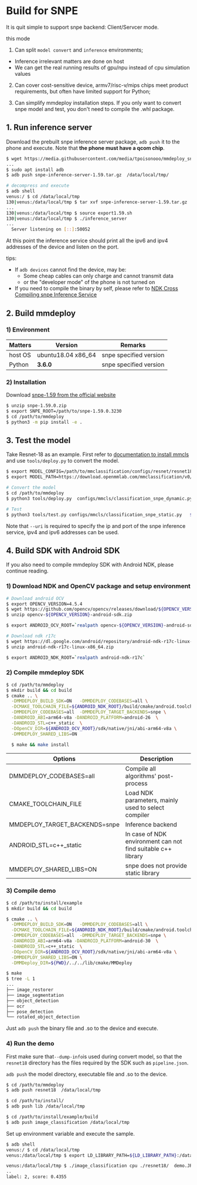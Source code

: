 # Build for SNPE

It is quit simple to support snpe backend: Client/Servcer mode.

this mode

1. Can split `model convert` and `inference` environments;

- Inference irrelevant matters are done on host
- We can get the real running results of gpu/npu instead of cpu simulation values

2. Can cover cost-sensitive device, armv7/risc-v/mips chips meet product requirements, but often have limited support for Python;

3. Can simplify mmdeploy installation steps. If you only want to convert snpe model and test, you don't need to compile the .whl package.

## 1. Run inference server

Download the prebuilt snpe inference server package, `adb push` it to the phone and execute.
Note that **the phone must have a qcom chip**.

```bash
$ wget https://media.githubusercontent.com/media/tpoisonooo/mmdeploy_snpe_testdata/main/snpe-inference-server-1.59.tar.gz
...
$ sudo apt install adb
$ adb push snpe-inference-server-1.59.tar.gz  /data/local/tmp/

# decompress and execute
$ adb shell
venus:/ $ cd /data/local/tmp
130|venus:/data/local/tmp $ tar xvf snpe-inference-server-1.59.tar.gz
...
130|venus:/data/local/tmp $ source export1.59.sh
130|venus:/data/local/tmp $ ./inference_server
...
  Server listening on [::]:50052
```

At this point the inference service should print all the ipv6 and ipv4 addresses of the device and listen on the port.

tips:

- If `adb devices` cannot find the device, may be:
  - Some cheap cables can only charge and cannot transmit data
  - or the "developer mode" of the phone is not turned on
- If you need to compile the binary by self, please refer to [NDK Cross Compiling snpe Inference Service](../appendix/cross_build_snpe_service.md)

## 2. Build mmdeploy

### 1) Environment

| Matters | Version            | Remarks                |
| ------- | ------------------ | ---------------------- |
| host OS | ubuntu18.04 x86_64 | snpe specified version |
| Python  | **3.6.0**          | snpe specified version |

### 2) Installation

Download [snpe-1.59 from the official website](https://developer.qualcomm.com/qfile/69652/snpe-1.59.0.zip)

```bash
$ unzip snpe-1.59.0.zip
$ export SNPE_ROOT=/path/to/snpe-1.59.0.3230
$ cd /path/to/mmdeploy
$ python3 -m pip install -e .
```

## 3. Test the model

Take Resnet-18 as an example. First refer to [documentation to install mmcls](https://github.com/open-mmlab/mmclassification)  and  use `tools/deploy.py` to convert the model.

```bash
$ export MODEL_CONFIG=/path/to/mmclassification/configs/resnet/resnet18_8xb16_cifar10.py
$ export MODEL_PATH=https://download.openmmlab.com/mmclassification/v0/resnet/resnet18_b16x8_cifar10_20210528-bd6371c8.pth

# Convert the model
$ cd /path/to/mmdeploy
$ python3 tools/deploy.py  configs/mmcls/classification_snpe_dynamic.py $MODEL_CONFIG  $MODEL_PATH   /path/to/test.png   --work-dir resnet18   --device cpu  --uri 10.1.82.63\:50051

# Test
$ python3 tools/test.py configs/mmcls/classification_snpe_static.py   $MODEL_CONFIG    --model reset18/end2end.dlc   --metrics accuracy precision f1_score recall  --uri 10.1.82.63\:50051
```

Note that `--uri` is required to specify the ip and port of the snpe inference service, ipv4 and ipv6 addresses can be used.

## 4. Build SDK with Android SDK

If you also need to compile mmdeploy SDK with Android NDK, please continue reading.

### 1) Download NDK and OpenCV package and setup environment

```bash
# Download android OCV
$ export OPENCV_VERSION=4.5.4
$ wget https://github.com/opencv/opencv/releases/download/${OPENCV_VERSION}/opencv-${OPENCV_VERSION}-android-sdk.zip
$ unzip opencv-${OPENCV_VERSION}-android-sdk.zip

$ export ANDROID_OCV_ROOT=`realpath opencv-${OPENCV_VERSION}-android-sdk`

# Download ndk r17c
$ wget https://dl.google.com/android/repository/android-ndk-r17c-linux-x86_64.zip
$ unzip android-ndk-r17c-linux-x86_64.zip

$ export ANDROID_NDK_ROOT=`realpath android-ndk-r17c`
```

### 2) Compile mmdeploy SDK

```bash
$ cd /path/to/mmdeploy
$ mkdir build && cd build
$ cmake .. \
  -DMMDEPLOY_BUILD_SDK=ON   -DMMDEPLOY_CODEBASES=all \
  -DCMAKE_TOOLCHAIN_FILE=${ANDROID_NDK_ROOT}/build/cmake/android.toolchain.cmake \
  -DMMDEPLOY_CODEBASES=all  -DMMDEPLOY_TARGET_BACKENDS=snpe \
  -DANDROID_ABI=arm64-v8a -DANDROID_PLATFORM=android-26  \
  -DANDROID_STL=c++_static  \
  -DOpenCV_DIR=${ANDROID_OCV_ROOT}/sdk/native/jni/abi-arm64-v8a \
  -DMMDEPLOY_SHARED_LIBS=ON

  $ make && make install
```

| Options                       | Description                                                  |
| ----------------------------- | ------------------------------------------------------------ |
| DMMDEPLOY_CODEBASES=all       | Compile all algorithms' post-process                         |
| CMAKE_TOOLCHAIN_FILE          | Load NDK parameters, mainly used to select compiler          |
| MMDEPLOY_TARGET_BACKENDS=snpe | Inference backend                                            |
| ANDROID_STL=c++\_static       | In case of NDK environment can not find suitable c++ library |
| MMDEPLOY_SHARED_LIBS=ON       | snpe does not provide static library                         |

### 3) Compile demo

```bash
$ cd /path/to/install/example
$ mkdir build && cd build

$ cmake .. \
  -DMMDEPLOY_BUILD_SDK=ON   -DMMDEPLOY_CODEBASES=all \
  -DCMAKE_TOOLCHAIN_FILE=${ANDROID_NDK_ROOT}/build/cmake/android.toolchain.cmake \
  -DMMDEPLOY_CODEBASES=all  -DMMDEPLOY_TARGET_BACKENDS=snpe \
  -DANDROID_ABI=arm64-v8a -DANDROID_PLATFORM=android-30  \
  -DANDROID_STL=c++_static  \
  -DOpenCV_DIR=${ANDROID_OCV_ROOT}/sdk/native/jni/abi-arm64-v8a \
  -DMMDEPLOY_SHARED_LIBS=ON \
  -DMMDeploy_DIR=${PWD}/../../lib/cmake/MMDeploy

$ make
$ tree -L 1
...
├── image_restorer
├── image_segmentation
├── object_detection
├── ocr
├── pose_detection
└── rotated_object_detection
```

Just `adb push` the binary file and .so to the device and execute.

### 4) Run the demo

First make sure that`--dump-info`is used during convert model, so that the `resnet18` directory has the files required by the SDK such as `pipeline.json`.

`adb push` the model directory, executable file and .so to the device.

```bash
$ cd /path/to/mmdeploy
$ adb push resnet18  /data/local/tmp

$ cd /path/to/install/
$ adb push lib /data/local/tmp

$ cd /path/to/install/example/build
$ adb push image_classification /data/local/tmp
```

Set up environment variable and execute the sample.

```bash
$ adb shell
venus:/ $ cd /data/local/tmp
venus:/data/local/tmp $ export LD_LIBRARY_PATH=${LD_LIBRARY_PATH}:/data/local/tmp/lib

venus:/data/local/tmp $ ./image_classification cpu ./resnet18/  demo.JPEG
..
label: 2, score: 0.4355
```
